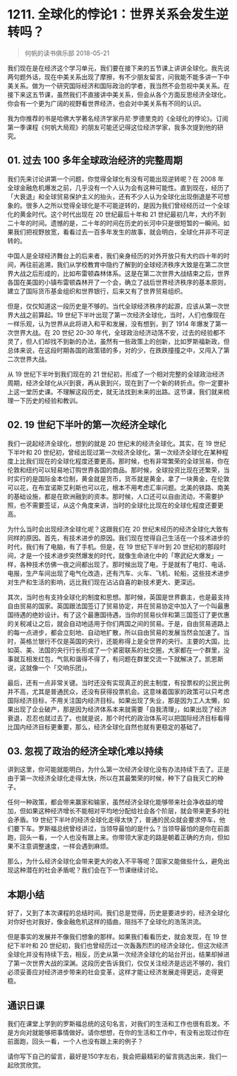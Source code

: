 # 1211. 全球化的悖论1：世界关系会发生逆转吗？
> 何帆的读书俱乐部
2018-05-21

我们现在是在经济这个学习单元，我们要在接下来的五节课上讲讲全球化。我先说两句题外话，现在中美关系出现了摩擦，有不少朋友留言，问我能不能多讲一下中美关系。做为一个研究国际经济和国际政治的学者，我当然不会忽视中美关系。在接下来这五节课，虽然我们不直接讲中美关系，但会从各个方面反思经济全球化，你会有一个更为广阔的视野看世界经济，也会对中美关系有不同的认识。

我为你推荐的书是哈佛大学著名经济学家丹尼·罗德里克的《全球化的悖论》。订阅第一季课程《何帆大局观》的朋友可能还记得这位经济学家，我多次提到他的研究。

## 01. 过去 100 多年全球政治经济的完整周期

我们先来讨论讲第一个问题，你觉得全球化有没有可能出现逆转呢？在 2008 年全球金融危机爆发之前，几乎没有一个人认为会有这种可能性。直到现在，经历了「大衰退」和全球贸易保护主义的抬头，还有不少人认为全球化出现倒退是不可想象的。很多人之所以觉得全球化是不可能逆转的，是因为我们曾经经历过一个全球化的黄金时代。这个时代出现在 20 世纪最后十年和 21 世纪最初几年，大约不到二十年的时间。遗憾的是，二十年的时间在历史的长河中只是很短暂的一瞬间。如果我们把视野放宽，看看过去一百多年发生的故事，就会明白，全球化并非不可逆转的。

中国人是全球经济舞台上的后来者，我们亲身经历的对外开放只有大约四十年的时间，再往前追溯，我们从学校教育中隐约了解到的全球经济秩序大致是在第二次世界大战之后形成的，比如布雷顿森林体系。这是在第二次世界大战结束之后，世界各国在美国的小镇布雷顿森林开了一个会，确立了战后世界经济秩序的基本原则，建立了国际货币基金组织和世界银行，后来又有了世界贸易组织。

但是，仅仅知道这一段历史是不够的。当代全球经济秩序的起源，应该从第一次世界大战之前算起。19 世纪下半叶出现了第一次经济全球化，当时，人们也像现在一样乐观，认为世界从此将进入和平和发展，没有想到，到了 1914 年爆发了第一次世界大战。在 20 世纪 20-30 年代，全球政治经济动荡不安，过去的经验都不灵了，但人们却找不到新的办法，虽然有一些政策上的创新，比如罗斯福新政，但总体来说，在这段时期各国的政策错的多，对的少，在跌跌撞撞之中，又闯入了第二次世界大战。

从 19 世纪下半叶到我们现在的 21 世纪初，形成了一个相对完整的全球政治经济周期，经济全球化从兴到衰，再从衰到兴，现在到了一个新的转折点。你一定要补上这一堂历史课。不理解这段历史，就无法找到未来的出路。这节课，我们就来梳理一下历史的经验和教训。

## 02. 19 世纪下半叶的第一次经济全球化

我们一说起经济全球化，想到的就是 20 世纪末的经济全球化。其实，在 19 世纪下半叶和 20 世纪初，曾经出现过第一次经济全球化。第一次经济全球化在某种程度上比我们现在的全球化程度还要更高。那时候，也有非常繁荣的全球贸易，你在伦敦和纽约可以轻易地订购世界各国的商品。那时候，全球投资比现在还繁荣，当时实行的是国际金本位制，黄金就是货币，货币就是黄金，拿了一块黄金，在伦敦可以花，在布宜诺斯艾利斯也可以花，根本不用考虑汇率问题。北美的铁路、南美的基础设施，都是在欧洲融到的资本。那时候，人口还可以自由流动，不需要护照，也不需要签证，从这个角度来讲，当时的全球化比现在的全球化程度还要更高。

为什么当时会出现经济全球化呢？这跟我们在 20 世纪末经历的经济全球化大致有同样的原因。首先，有技术进步的原因。我们现在觉得自己生活在一个技术进步的时代，我们有了电脑，有了手机。但是，在 19 世纪下半叶到 20 世纪初的那段时间，才是一个技术进步突然爆发的时代，就像生命进化中的「寒武纪大爆发」一样，各种技术仿佛一夜之间都出现了。那时候出现了电，于是就有了电灯、电话、电报，生产车间出现了电气化改造，还有汽车、火车、飞机、轮船，这些技术进步对生产和生活的影响，远比我们现在沾沾自喜的新技术更大、更深远。

其次，当时也有支持全球化的制度和思想。那时候，英国是世界霸主，也是最支持自由贸易的国家。英国跟法国签订了贸易协定，并在贸易协定中加入了一个叫最惠国待遇的绝妙设计。有了这个最惠国待遇，当你的贸易伙伴和第三国签订了更优惠的关税减让之后，就会自动地适用于你们两国之间的贸易。于是，自由贸易道路上的每一点进步，都会立刻地、自动地扩散，所以自由贸易的发展当然会加速了。当时，英格兰银行不仅是英国的央行，还能称得上是全世界的央行。主要的大国，比如英、美、法国的央行行长形成了一个紧密联系的社交圈，大家都在一个群里，没事就互相发红包，气氛和谐得不得了，有问题在群里交流一下就解决了。凯恩斯说，这就像一个「交响乐团」。

最后，还有一点非常关键。当时还没有实现真正的民主制度，有投票权的公民比例并不高，尤其是普通民众，还没有获得投票机会。这意味着国家的政策可以只考虑国际经济目标，不用关注国内经济目标。如果出现了失业，那是因为工人太懒，如果出现了企业破产，那是因为经济体系本来就需要「自我清理」，如果出现了经济衰退，忍忍也就过去了。也就是说，那个时代的政治体系可以把国际经济目标看得比国内经济目标更重要，那么，经济全球化自然也就有更稳定的基础了。

## 03. 忽视了政治的经济全球化难以持续

讲到这里，你可能就能明白，为什么第一次经济全球化没有办法持续下去了。正是由于第一次经济全球化走得太快，所以在其最繁荣的时候，种下了自我灭亡的种子。

任何一种政策，都会带来赢家和输家，虽然经济全球化能够带来社会净收益的增加，但如果这种经济增长不能相对平均地分配给社会各个阶层，就会带来更多的社会矛盾。19 世纪下半叶的经济全球化走得太快了，普通的民众就会要求停车，他们要下车。罗斯福总统曾经讲过，当领导最怕的是什么？当领导最怕的是你在前面跑，回头一看，一个人也没有跟上来。你带领大家走的路是朝着正确的方向，但如果不注意调整速度，一样会遇到麻烦。

那么，为什么经济全球化会带来更大的收入不平等呢？国家又能做些什么，避免出现这种潜在的社会矛盾呢？我们会在下一节课继续讨论。

## 本期小结

好了，又到了本次课程的总结时间。我们总是觉得，历史是要进步的，经济全球化对你好也对我好，像金融危机这样的插曲，阻挡不了全球化的浩荡洪流。

但是事实的发展并不像我们想象的那样。如果我们看看历史，就会发现，在 19 世纪下半叶和 20 世纪初，我们也曾经历过一次轰轰烈烈的经济全球化，但这次经济全球化并没有持续下去，相反，历史从第一次经济全球化的站台开出，结果却掉进了第一次世界大战的深渊。这段历史告诉我们，仅仅关注经济是远远不够的，我们必须妥善应对经济进步带来的社会变革，这样才能让经济发展走得更远，走得更稳。

## 通识日课

我们在课堂上学到的罗斯福总统的这句名言，对我们的生活和工作也很有启发。不是方向对就能够把事情做好。请你想想，在你的生活和工作中，有没有出现过你在前面跑，回头一看，一个人也没有跟上来的例子？

请你写下自己的留言，最好是150字左右，我会把最精彩的留言挑选出来，我们一起欣赏欣赏。




